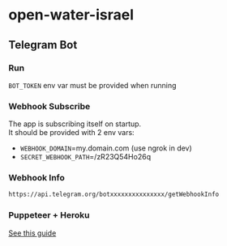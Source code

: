 # open-water-israel

## Telegram Bot

### Run

`BOT_TOKEN` env var must be provided when running

### Webhook Subscribe

The app is subscribing itself on startup.  
It should be provided with 2 env vars:

- `WEBHOOK_DOMAIN`=my.domain.com (use ngrok in dev)
- `SECRET_WEBHOOK_PATH`=/zR23Q54Ho26q

### Webhook Info
```bash
https://api.telegram.org/botxxxxxxxxxxxxxxx/getWebhookInfo
```


### Puppeteer + Heroku

[See this guide](https://github.com/puppeteer/puppeteer/blob/main/docs/troubleshooting.md#running-puppeteer-on-heroku)